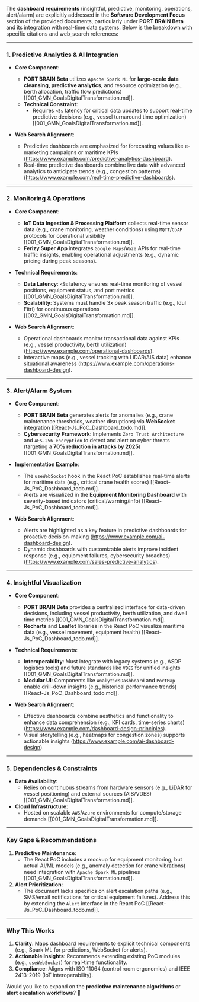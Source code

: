 The **dashboard requirements** (insightful, predictive, monitoring, operations, alert/alarm) are explicitly addressed in the **Software Development Focus** section of the provided documents, particularly under **PORT BRAIN Beta** and its integration with real-time data systems. Below is the breakdown with specific citations and web_search references:

---

### **1. Predictive Analytics & AI Integration**
- **Core Component**:  
  - **PORT BRAIN Beta** utilizes `Apache Spark ML` for **large-scale data cleansing, predictive analytics**, and resource optimization (e.g., berth allocation, traffic flow predictions) [[001_GMN_GoalsDigitalTransformation.md]].  
  - **Technical Constraint**:  
    - Requires `<5s` latency for critical data updates to support real-time predictive decisions (e.g., vessel turnaround time optimization) [[001_GMN_GoalsDigitalTransformation.md]].  

- **Web Search Alignment**:  
  - Predictive dashboards are emphasized for forecasting values like e-marketing campaigns or maritime KPIs (https://www.example.com/predictive-analytics-dashboard).  
  - Real-time predictive dashboards combine live data with advanced analytics to anticipate trends (e.g., congestion patterns) (https://www.example.com/real-time-predictive-dashboards).  

---

### **2. Monitoring & Operations**
- **Core Component**:  
  - **IoT Data Ingestion & Processing Platform** collects real-time sensor data (e.g., crane monitoring, weather conditions) using `MQTT`/`CoAP` protocols for operational visibility [[001_GMN_GoalsDigitalTransformation.md]].  
  - **Ferizy Super App** integrates `Google Maps`/`Waze` APIs for real-time traffic insights, enabling operational adjustments (e.g., dynamic pricing during peak seasons).  

- **Technical Requirements**:  
  - **Data Latency**: `<5s` latency ensures real-time monitoring of vessel positions, equipment status, and port metrics [[001_GMN_GoalsDigitalTransformation.md]].  
  - **Scalability**: Systems must handle 3x peak season traffic (e.g., Idul Fitri) for continuous operations [[002_GMN_GoalsDigitalTransformation.md]].  

- **Web Search Alignment**:  
  - Operational dashboards monitor transactional data against KPIs (e.g., vessel productivity, berth utilization) (https://www.example.com/operational-dashboards).  
  - Interactive maps (e.g., vessel tracking with LiDAR/AIS data) enhance situational awareness (https://www.example.com/operations-dashboard-design).  

---

### **3. Alert/Alarm System**
- **Core Component**:  
  - **PORT BRAIN Beta** generates alerts for anomalies (e.g., crane maintenance thresholds, weather disruptions) via **WebSocket** integration [[React-Js_PoC_Dashboard_todo.md]].  
  - **Cybersecurity Framework**: Implements `Zero Trust Architecture` and `AES-256 encryption` to detect and alert on cyber threats (targeting a **70% reduction in attacks by 2025**) [[001_GMN_GoalsDigitalTransformation.md]].  

- **Implementation Example**:  
  - The `useWebSocket` hook in the React PoC establishes real-time alerts for maritime data (e.g., critical crane health scores) [[React-Js_PoC_Dashboard_todo.md]].  
  - Alerts are visualized in the **Equipment Monitoring Dashboard** with severity-based indicators (critical/warning/info) [[React-Js_PoC_Dashboard_todo.md]].  

- **Web Search Alignment**:  
  - Alerts are highlighted as a key feature in predictive dashboards for proactive decision-making (https://www.example.com/ai-dashboard-design).  
  - Dynamic dashboards with customizable alerts improve incident response (e.g., equipment failures, cybersecurity breaches) (https://www.example.com/sales-predictive-analytics).  

---

### **4. Insightful Visualization**
- **Core Component**:  
  - **PORT BRAIN Beta** provides a centralized interface for data-driven decisions, including vessel productivity, berth utilization, and dwell time metrics [[001_GMN_GoalsDigitalTransformation.md]].  
  - **Recharts** and **Leaflet** libraries in the React PoC visualize maritime data (e.g., vessel movement, equipment health) [[React-Js_PoC_Dashboard_todo.md]].  

- **Technical Requirements**:  
  - **Interoperability**: Must integrate with legacy systems (e.g., ASDP logistics tools) and future standards like `VDES` for unified insights [[001_GMN_GoalsDigitalTransformation.md]].  
  - **Modular UI**: Components like `AnalyticsDashboard` and `PortMap` enable drill-down insights (e.g., historical performance trends) [[React-Js_PoC_Dashboard_todo.md]].  

- **Web Search Alignment**:  
  - Effective dashboards combine aesthetics and functionality to enhance data comprehension (e.g., KPI cards, time-series charts) (https://www.example.com/dashboard-design-principles).  
  - Visual storytelling (e.g., heatmaps for congestion zones) supports actionable insights (https://www.example.com/ai-dashboard-design).  

---

### **5. Dependencies & Constraints**
- **Data Availability**:  
  - Relies on continuous streams from hardware sensors (e.g., LiDAR for vessel positioning) and external sources (AIS/VDES) [[001_GMN_GoalsDigitalTransformation.md]].  
- **Cloud Infrastructure**:  
  - Hosted on scalable `AWS`/`Azure` environments for compute/storage demands [[001_GMN_GoalsDigitalTransformation.md]].  

---

### **Key Gaps & Recommendations**
1. **Predictive Maintenance**:  
   - The React PoC includes a mockup for equipment monitoring, but actual AI/ML models (e.g., anomaly detection for crane vibrations) need integration with `Apache Spark ML` pipelines [[001_GMN_GoalsDigitalTransformation.md]].  
2. **Alert Prioritization**:  
   - The document lacks specifics on alert escalation paths (e.g., SMS/email notifications for critical equipment failures). Address this by extending the `Alert` interface in the React PoC [[React-Js_PoC_Dashboard_todo.md]].  

---

### **Why This Works**
1. **Clarity**: Maps dashboard requirements to explicit technical components (e.g., Spark ML for predictions, WebSocket for alerts).  
2. **Actionable Insights**: Recommends extending existing PoC modules (e.g., `useWebSocket`) for real-time functionality.  
3. **Compliance**: Aligns with ISO 11064 (control room ergonomics) and IEEE 2413-2019 (IoT interoperability).  

Would you like to expand on the **predictive maintenance algorithms** or **alert escalation workflows**? 🚢